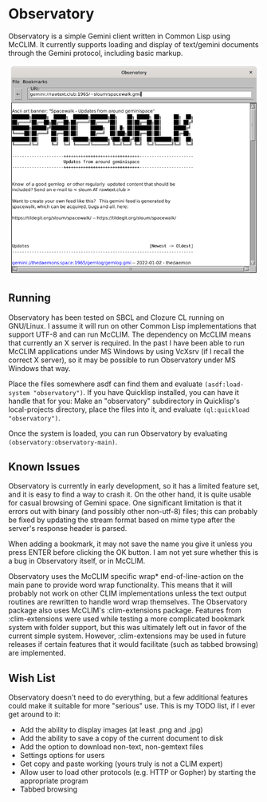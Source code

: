 # Observatory

Observatory is a simple Gemini client written in Common Lisp using McCLIM. It currently supports loading and display of text/gemini documents through the Gemini protocol, including basic markup.

![Screenshot of Observatory](screenshot.png)

## Running

Observatory has been tested on SBCL and Clozure CL running on GNU/Linux.  I assume it will run on other Common Lisp implementations that support UTF-8 and can run McCLIM.  The dependency on McCLIM means that currently an X server is required.  In the past I have been able to run McCLIM applications under MS Windows by using VcXsrv (if I recall the correct X server), so it may be possible to run Observatory under MS Windows that way.

Place the files somewhere asdf can find them and evaluate `(asdf:load-system "observatory")`. If you have Quicklisp installed, you can have it handle that for you: Make an "observatory" subdirectory in Quicklisp's local-projects directory, place the files into it, and evaluate `(ql:quickload "observatory")`.

Once the system is loaded, you can run Observatory by evaluating `(observatory:observatory-main)`.

## Known Issues

Observatory is currently in early development, so it has a limited feature set, and it is easy to find a way to crash it.  On the other hand, it is quite usable for casual browsing of Gemini space.  One significant limitation is that it errors out with binary (and possibly other non-utf-8) files; this can probably be fixed by updating the stream format based on mime type after the server's response header is parsed.

When adding a bookmark, it may not save the name you give it unless you press ENTER before clicking the OK button.  I am not yet sure whether this is a bug in Observatory itself, or in McCLIM.

Observatory uses the McCLIM specific wrap* end-of-line-action on the main pane to provide word wrap functionality.  This means that it will probably not work on other CLIM implementations unless the text output routines are rewritten to handle word wrap themselves.  The Observatory package also uses McCLIM's :clim-extensions package.  Features from :clim-extensions were used while testing a more complicated bookmark system with folder support, but this was ultimately left out in favor of the current simple system.  However, :clim-extensions may be used in future releases if certain features that it would facilitate (such as tabbed browsing) are implemented.

## Wish List

Observatory doesn't need to do everything, but a few additional features could make it suitable for more "serious" use.  This is my TODO list, if I ever get around to it:

* Add the ability to display images (at least .png and .jpg)
* Add the ability to save a copy of the current document to disk
* Add the option to download non-text, non-gemtext files
* Settings options for users
* Get copy and paste working (yours truly is not a CLIM expert)
* Allow user to load other protocols (e.g. HTTP or Gopher) by starting the appropriate program
* Tabbed browsing
